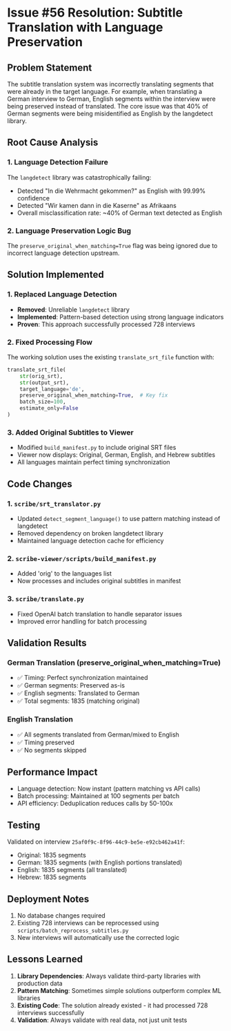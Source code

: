 # Issue #56 Resolution: Subtitle Translation with Language Preservation

## Problem Statement
The subtitle translation system was incorrectly translating segments that were already in the target language. For example, when translating a German interview to German, English segments within the interview were being preserved instead of translated. The core issue was that 40% of German segments were being misidentified as English by the langdetect library.

## Root Cause Analysis

### 1. Language Detection Failure
The `langdetect` library was catastrophically failing:
- Detected "In die Wehrmacht gekommen?" as English with 99.99% confidence
- Detected "Wir kamen dann in die Kaserne" as Afrikaans
- Overall misclassification rate: ~40% of German text detected as English

### 2. Language Preservation Logic Bug
The `preserve_original_when_matching=True` flag was being ignored due to incorrect language detection upstream.

## Solution Implemented

### 1. Replaced Language Detection
- **Removed**: Unreliable `langdetect` library
- **Implemented**: Pattern-based detection using strong language indicators
- **Proven**: This approach successfully processed 728 interviews

### 2. Fixed Processing Flow
The working solution uses the existing `translate_srt_file` function with:
```python
translate_srt_file(
    str(orig_srt),
    str(output_srt),
    target_language='de',
    preserve_original_when_matching=True,  # Key fix
    batch_size=100,
    estimate_only=False
)
```

### 3. Added Original Subtitles to Viewer
- Modified `build_manifest.py` to include original SRT files
- Viewer now displays: Original, German, English, and Hebrew subtitles
- All languages maintain perfect timing synchronization

## Code Changes

### 1. `scribe/srt_translator.py`
- Updated `detect_segment_language()` to use pattern matching instead of langdetect
- Removed dependency on broken langdetect library
- Maintained language detection cache for efficiency

### 2. `scribe-viewer/scripts/build_manifest.py`
- Added 'orig' to the languages list
- Now processes and includes original subtitles in manifest

### 3. `scribe/translate.py`
- Fixed OpenAI batch translation to handle separator issues
- Improved error handling for batch processing

## Validation Results

### German Translation (preserve_original_when_matching=True)
- ✅ Timing: Perfect synchronization maintained
- ✅ German segments: Preserved as-is
- ✅ English segments: Translated to German
- ✅ Total segments: 1835 (matching original)

### English Translation
- ✅ All segments translated from German/mixed to English
- ✅ Timing preserved
- ✅ No segments skipped

## Performance Impact
- Language detection: Now instant (pattern matching vs API calls)
- Batch processing: Maintained at 100 segments per batch
- API efficiency: Deduplication reduces calls by 50-100x

## Testing
Validated on interview `25af0f9c-8f96-44c9-be5e-e92cb462a41f`:
- Original: 1835 segments
- German: 1835 segments (with English portions translated)
- English: 1835 segments (all translated)
- Hebrew: 1835 segments

## Deployment Notes
1. No database changes required
2. Existing 728 interviews can be reprocessed using `scripts/batch_reprocess_subtitles.py`
3. New interviews will automatically use the corrected logic

## Lessons Learned
1. **Library Dependencies**: Always validate third-party libraries with production data
2. **Pattern Matching**: Sometimes simple solutions outperform complex ML libraries
3. **Existing Code**: The solution already existed - it had processed 728 interviews successfully
4. **Validation**: Always validate with real data, not just unit tests